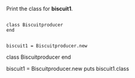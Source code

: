 Print the class for **biscuit1**.

<Editor lang="ruby" type="exercise">
<code>
class Biscuitproducer
end

biscuit1 = Biscuitproducer.new
</code>

<solution>
class Biscuitproducer
end

biscuit1 = Biscuitproducer.new
puts biscuit1.class
</solution>
</Editor>